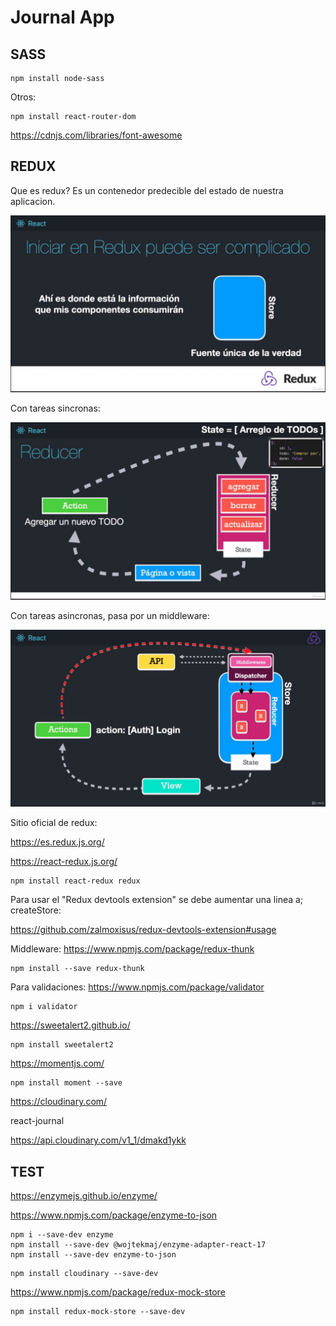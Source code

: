 # Journal App

## SASS

```
npm install node-sass

```

Otros:

```
npm install react-router-dom
```

https://cdnjs.com/libraries/font-awesome

## REDUX

Que es redux?
Es un contenedor predecible del estado de nuestra aplicacion.

<img src="./public/assets/redux/01.png" alt="redux" />

Con tareas sincronas:

<img src="./public/assets/redux/02.png" alt="redux" />

Con tareas asincronas, pasa por un middleware:

<img src="./public/assets/redux/03.png" alt="redux" />

Sitio oficial de redux:

https://es.redux.js.org/

https://react-redux.js.org/

```
npm install react-redux redux
```

Para usar el "Redux devtools extension" se debe aumentar una linea a; createStore:

https://github.com/zalmoxisus/redux-devtools-extension#usage

Middleware: https://www.npmjs.com/package/redux-thunk

```
npm install --save redux-thunk
```

Para validaciones: https://www.npmjs.com/package/validator

```
npm i validator
```

https://sweetalert2.github.io/

```
npm install sweetalert2
```

https://momentjs.com/

```
npm install moment --save
```

https://cloudinary.com/

react-journal

https://api.cloudinary.com/v1_1/dmakd1ykk

## TEST

https://enzymejs.github.io/enzyme/

https://www.npmjs.com/package/enzyme-to-json

```
npm i --save-dev enzyme
npm install --save-dev @wojtekmaj/enzyme-adapter-react-17
npm install --save-dev enzyme-to-json
```

```
npm install cloudinary --save-dev
```

https://www.npmjs.com/package/redux-mock-store

```
npm install redux-mock-store --save-dev
```
